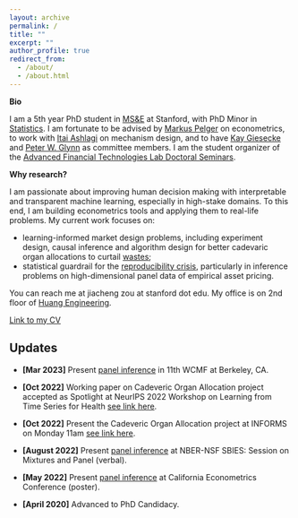 ```yaml
---
layout: archive
permalink: /
title: ""
excerpt: ""
author_profile: true
redirect_from:
  - /about/
  - /about.html
---
```

__Bio__    

I am a 5th year PhD student in [MS&E](https://msande.stanford.edu/) at Stanford, with PhD Minor in [Statistics](https://statistics.stanford.edu/). I am fortunate to be advised by [Markus Pelger](https://mpelger.people.stanford.edu/) on econometrics, to work with [Itai Ashlagi](https://web.stanford.edu/~iashlagi/) on mechanism design, and to have [Kay Giesecke](https://giesecke.people.stanford.edu/) and [Peter W. Glynn](https://web.stanford.edu/~glynn/) as committee members. I am the student organizer of the [Advanced Financial Technologies Lab Doctoral Seminars](https://fintech.stanford.edu/events/doctoral-seminars).

__Why research?__    

I am passionate about improving human decision making with interpretable and transparent machine learning, especially in high-stake domains. To this end, I am building econometrics tools and applying them to real-life problems. My current work focuses on:
 - learning-informed market design problems, including experiment design, causal inference and algorithm design for better cadevaric organ allocations to curtail [wastes](https://marketdesigner.blogspot.com/2019/08/reducing-discards-of-deceased-donor.html);
 - statistical guardrail for the [reproducibility crisis](https://www.nature.com/articles/533452a), particularly in inference problems on high-dimensional panel data of empirical asset pricing.

You can reach me at jiacheng zou at stanford dot edu. My office is on 2nd floor of [Huang Engineering](https://engineering.stanford.edu/location).

[Link to my CV](https://drive.google.com/file/d/1JpwM2UUtm8bvMU090gdG5jjB63Kvvg-g/view?usp=sharing)

Updates
------
* **[Mar 2023]** Present [panel inference](https://papers.ssrn.com/sol3/papers.cfm?abstract_id=4315891) in 11th WCMF at Berkeley, CA.

* **[Oct 2022]** Working paper on Cadeveric Organ Allocation project accepted as Spotlight at NeurIPS 2022 Workshop on Learning from Time Series for Health [see link here](https://timeseriesforhealth.github.io/).

* **[Oct 2022]** Present the Cadeveric Organ Allocation project at INFORMS on Monday 11am [see link here](https://www.abstractsonline.com/pp8/?__hstc=194041586.762f295e93961034a41049274ffef2ff.1665849846782.1665849846782.1665849846782.1&__hssc=194041586.1.1665849846782&__hsfp=1146172503&hsCtaTracking=025ee829-9db5-4f89-95dc-637573ec15db%7Cea016d7d-8b17-4156-8c3b-c1c801f2ba1f#!/10693/presentation/4792).

* **[August 2022]** Present [panel inference](https://papers.ssrn.com/sol3/papers.cfm?abstract_id=4315891) at NBER-NSF SBIES: Session on Mixtures and Panel (verbal).

* **[May 2022]** Present [panel inference](https://papers.ssrn.com/sol3/papers.cfm?abstract_id=4315891) at California Econometrics Conference (poster).

* **[April 2020]** Advanced to PhD Candidacy.
